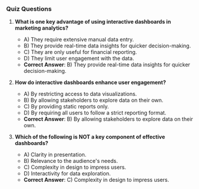 ### Quiz Questions ###

1. **What is one key advantage of using interactive dashboards in marketing analytics?**  
   - A) They require extensive manual data entry.  
   - B) They provide real-time data insights for quicker decision-making.  
   - C) They are only useful for financial reporting.  
   - D) They limit user engagement with the data.  
   - **Correct Answer**: B) They provide real-time data insights for quicker decision-making.  

2. **How do interactive dashboards enhance user engagement?**  
   - A) By restricting access to data visualizations.  
   - B) By allowing stakeholders to explore data on their own.  
   - C) By providing static reports only.  
   - D) By requiring all users to follow a strict reporting format.  
   - **Correct Answer**: B) By allowing stakeholders to explore data on their own.  

3. **Which of the following is NOT a key component of effective dashboards?**  
   - A) Clarity in presentation.  
   - B) Relevance to the audience's needs.  
   - C) Complexity in design to impress users.  
   - D) Interactivity for data exploration.  
   - **Correct Answer**: C) Complexity in design to impress users.  